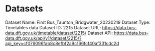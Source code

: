 # Datasets

Dataset Name: First Bus_Taunton_Bridgwater_20230219
Dataset Type: Timetables data
Dataset ID:   2215
Dataset URL:  https://data.bus-data.dft.gov.uk/timetable/dataset/2215/
Dataset API:  https://data.bus-data.dft.gov.uk/api/v1/dataset/2215/?api_key=cf076096fab8c8efbf2a9c166fcf40af331cdc2d
